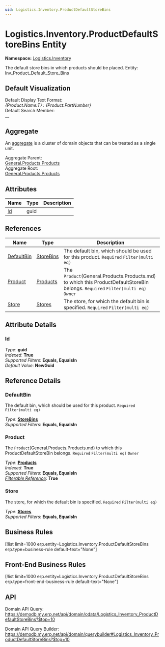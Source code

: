 ```yaml
---
uid: Logistics.Inventory.ProductDefaultStoreBins
---
```

# Logistics.Inventory.ProductDefaultStoreBins Entity

**Namespace:** [Logistics.Inventory](Logistics.Inventory.md)  

The default store bins in which products should be placed. Entity: Inv_Product_Default_Store_Bins

## Default Visualization
Default Display Text Format:  
_{Product.Name:T} : {Product.PartNumber}_  
Default Search Member:  
__  

## Aggregate
An [aggregate](https://docs.erp.net/tech/advanced/concepts/aggregates.html) is a cluster of domain objects that can be treated as a single unit.  

Aggregate Parent:  
[General.Products.Products](General.Products.Products.md)  
Aggregate Root:  
[General.Products.Products](General.Products.Products.md)  

## Attributes

| Name | Type | Description |
| ---- | ---- | --- |
| [Id](Logistics.Inventory.ProductDefaultStoreBins.md#id) | guid |  

## References

| Name | Type | Description |
| ---- | ---- | --- |
| [DefaultBin](Logistics.Inventory.ProductDefaultStoreBins.md#defaultbin) | [StoreBins](Logistics.Inventory.StoreBins.md) | The default bin, which should be used for this product. `Required` `Filter(multi eq)` |
| [Product](Logistics.Inventory.ProductDefaultStoreBins.md#product) | [Products](General.Products.Products.md) | The `Product`(General.Products.Products.md) to which this ProductDefaultStoreBin belongs. `Required` `Filter(multi eq)` `Owner` |
| [Store](Logistics.Inventory.ProductDefaultStoreBins.md#store) | [Stores](Logistics.Inventory.Stores.md) | The store, for which the default bin is specified. `Required` `Filter(multi eq)` |


## Attribute Details

### Id

_Type_: **guid**  
_Indexed_: **True**  
_Supported Filters_: **Equals, EqualsIn**  
_Default Value_: **NewGuid**  


## Reference Details

### DefaultBin

The default bin, which should be used for this product. `Required` `Filter(multi eq)`

_Type_: **[StoreBins](Logistics.Inventory.StoreBins.md)**  
_Supported Filters_: **Equals, EqualsIn**  

### Product

The `Product`(General.Products.Products.md) to which this ProductDefaultStoreBin belongs. `Required` `Filter(multi eq)` `Owner`

_Type_: **[Products](General.Products.Products.md)**  
_Indexed_: **True**  
_Supported Filters_: **Equals, EqualsIn**  
_[Filterable Reference](https://docs.erp.net/dev/domain-api/filterable-references.html)_: **True**  

### Store

The store, for which the default bin is specified. `Required` `Filter(multi eq)`

_Type_: **[Stores](Logistics.Inventory.Stores.md)**  
_Supported Filters_: **Equals, EqualsIn**  



## Business Rules

[!list limit=1000 erp.entity=Logistics.Inventory.ProductDefaultStoreBins erp.type=business-rule default-text="None"]

## Front-End Business Rules

[!list limit=1000 erp.entity=Logistics.Inventory.ProductDefaultStoreBins erp.type=front-end-business-rule default-text="None"]

## API

Domain API Query:
<https://demodb.my.erp.net/api/domain/odata/Logistics_Inventory_ProductDefaultStoreBins?$top=10>

Domain API Query Builder:
<https://demodb.my.erp.net/api/domain/querybuilder#Logistics_Inventory_ProductDefaultStoreBins?$top=10>


